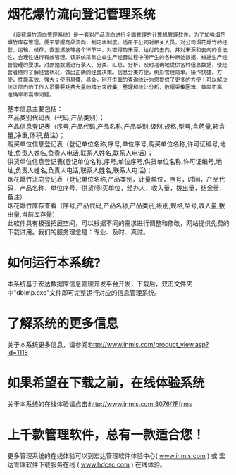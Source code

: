 # 烟花爆竹流向登记管理系统

     《烟花爆竹流向管理系统》是一套对产品流向进行全面管理的计算机管理软件。为了加强烟花爆竹库存管理，便于掌握商品流向，制定本制度。适用于公司对相关人员，对公司烟花爆竹的经营、运输、储存、直至燃放等各个环节中，对取得的来源、给付的去向，并对来源和去向的合法性、合理性进行有效管理。该系统采集企业生产经营过程中所产生的各种原始数据，根据生产经营管理的要求，对原始数据进行录入、分类、汇总、分析，及时准确地提供各种信息数据，使经营者随时了解经营状况，做出正确的经营决策。信息分类方便，树形管理简单。操作快捷、方便，性能高效、强大；使用易懂、易会。别开生面的查询统计为您提供了更多的方便！可以解决统计部门的工作人员需要耗费大量的精力来收集、整理和统计分析，数据采集困难、效率不高、准确率不高等问题。  

基本信息主要包括：  
    产品类别代码表（代码,产品类别）；  
    产品信息登记表（序号,产品代码,产品名称,产品类别,级别,规格,型号,含药量,箱含量,净重,体积,备注）；  
    购买单位信息登记表（登记单位名称,序号,单位序号,购买单位名称,许可证编号,地址,负责人姓名,负责人电话,联系人姓名,联系人电话）；  
    供货单位信息登记表(登记单位名称,序号,单位序号,供货单位名称,许可证编号,地址,负责人姓名,负责人电话,联系人姓名,联系人电话)；  
    烟花爆竹流向登记表（登记单位名称,产品类别，计量单位，序号，时间，产品代码，产品名称，单位序号，供货/购买单位，经办人，收入量，拨出量，结余量，备注）  
    烟花爆竹库存查看（序号,产品代码,产品名称,产品类别,级别,规格,型号,收入量,拨出量,当前库存量）  
    此软件具有极强拓展空间，可以根据不同的需求进行调整和修改，网站提供免费的下载试用。我们的服务理念是：专业、及时、真诚。

# 如何运行本系统?

本系统基于宏达数据库信息管理开发平台开发，下载后，双击文件夹中"dbimp.exe"文件即可完整运行对应的信息管理系统。

# 了解系统的更多信息

关于本系统更多信息，请参阅:http://www.inmis.com/product_view.asp?id=1118

# 如果希望在下载之前，在线体验系统

关于本系统的在线体验请点击:http://www.inmis.com:8076/?Ffrms

# 上千款管理软件，总有一款适合您！

更多管理系统的在线体验可以到宏达管理软件体验中心( www.inmis.com ) 或 宏达管理软件下载服务在线 ( www.hdcsc.com ) 在线体验。

